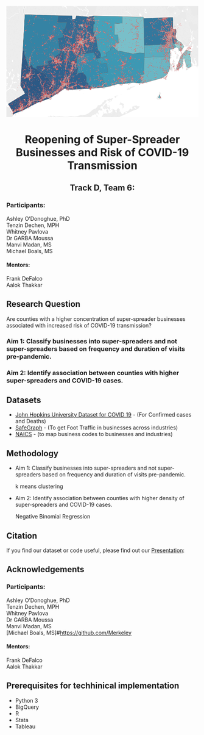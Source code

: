 ![County-level Number of super-spreader businesses](visualizations/Map1.png "Legend")



<h1 align=center>Reopening of Super-Spreader Businesses and Risk of COVID-19 Transmission</h1>


<h2 align=center>Track D, Team 6:</h2>

<h3>Participants: </h3>

Ashley O’Donoghue, PhD<br>
Tenzin Dechen, MPH<br>
Whitney Pavlova<br>
Dr GARBA Moussa<br>
Manvi Madan, MS<br>
Michael Boals, MS<br>

<h4>Mentors:</h4>

Frank DeFalco<br>
Aalok Thakkar

<h2>Research Question</h2>


Are counties with a higher concentration of super-spreader businesses associated with increased risk of COVID-19 transmission?
 
### Aim 1: Classify businesses into super-spreaders and not super-spreaders based on frequency and duration of visits pre-pandemic.

### Aim 2: Identify association between counties with higher super-spreaders and COVID-19 cases.

## Datasets
* [John Hopkins University Dataset for COVID 19](https://github.com/CSSEGISandData/COVID-19) - (For Confirmed cases and Deaths) 
* [SafeGraph](https://www.safegraph.com/covid-19-data-consortium) - (To get Foot Traffic in businesses across industries)
* [NAICS](https://www.naics.com/search/) - (to map business codes to businesses and industries)


## Methodology 

* Aim 1: Classify businesses into super-spreaders and not super-spreaders based on frequency and duration of visits pre-pandemic.

    k means clustering
    
* Aim 2: Identify association between counties with higher density of super-spreaders and COVID-19 cases.

    Negative Binomial Regression 
    
## Citation

If you find our dataset or code useful, please find out  our [Presentation]():

## Acknowledgements

<h3>Participants: </h3>

Ashley O’Donoghue, PhD<br>
Tenzin Dechen, MPH<br>
Whitney Pavlova<br>
Dr GARBA Moussa<br>
Manvi Madan, MS<br>
[Michael Boals, MS]#https://github.com/Merkeley<br>

<h4>Mentors:</h4>

Frank DeFalco<br>
Aalok Thakkar


## Prerequisites for techhinical implementation 

- Python 3
- BigQuery 
- R
- Stata
- Tableau

